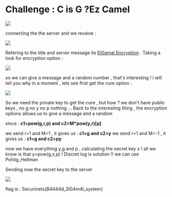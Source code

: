 # Challenge : C is G ?Ez Camel 

![](https://i.imgur.com/BgrFw1p.png) 

connecting the the server and we receive : 

![](https://i.imgur.com/oKUOtpu.png)

Refering to the title and server message its [ElGamal Encryption](https://en.wikipedia.org/wiki/ElGamal_encryption) . Taking a look for encryption option : 

![](https://i.imgur.com/ulw99gP.png) 

so we can give a message and a random number , that's interesting ! i will tell you why in a moment , lets see first get the cure option : 

![](https://i.imgur.com/JiitmHb.png)

So we need the private key to get the cure , but how ? we don't have public keys , no g no y no p nothing ... 
Back to the interesting thing , the encryption options allows us to give a message and a random 

since : 
**c1=pow(g,r,p) and c2=M*pow(y,r)[p]** 

we send r=1 and M=1 , it gives us : **c1=g and c2=y**
we send r=1 and M=-1 , it gives us : **c1=g and c2=py** 

now we have everything y,g and p , calculating the secret key x ! all we know is that y=pow(g,x,p) !
Discret log is solution !! we can use Pohlig_Hellman 

Sending now the secret key to the server 

![](https://i.imgur.com/XbO8vhN.png)

flag is : Securinets{B4444d_3lG4m4l_system}

